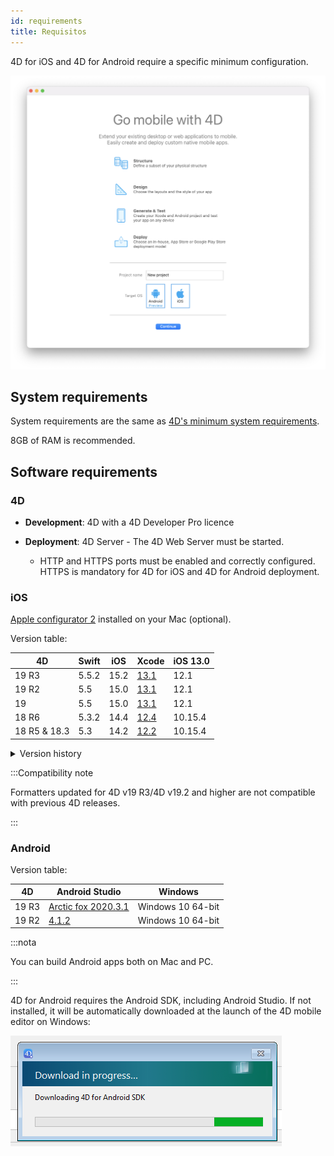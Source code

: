 ```yaml
---
id: requirements
title: Requisitos
---
```


4D for iOS and 4D for Android require a specific minimum configuration.

![Welcome page](img/welcome-page.png)


## System requirements

System requirements are the same as [4D's minimum system requirements](https://us.4d.com/product-download/Feature-Release).

8GB of RAM is recommended.


## Software requirements

### 4D

- **Development**: 4D with a 4D Developer Pro licence

- **Deployment**: 4D Server - The 4D Web Server must be started.
    - HTTP and HTTPS ports must be enabled and correctly configured. HTTPS is mandatory for 4D for iOS and 4D for Android deployment.


### iOS

[Apple configurator 2](https://itunes.apple.com/us/app/apple-configurator-2/id1037126344) installed on your Mac (optional).

Version table:

| 4D           | Swift | iOS  | Xcode                                                                                                             | iOS 13.0 |
| ------------ | ----- | ---- | ----------------------------------------------------------------------------------------------------------------- | -------- |
| 19 R3        | 5.5.2 | 15.2 | [13.1](https://developer.apple.com/services-account/download?path=/Developer_Tools/Xcode_13.2.1/Xcode_13.2.1.xip) | 12.1     |
| 19 R2        | 5.5   | 15.0 | [13.1](https://developer.apple.com/services-account/download?path=/Developer_Tools/Xcode_13/Xcode_13.1.xip)       | 12.1     |
| 19           | 5.5   | 15.0 | [13.1](https://developer.apple.com/services-account/download?path=/Developer_Tools/Xcode_13/Xcode_13.1.xip)       | 12.1     |
| 18 R6        | 5.3.2 | 14.4 | [12.4](https://developer.apple.com/services-account/download?path=/Developer_Tools/Xcode_12.4/Xcode_12.4.xip)     | 10.15.4  |
| 18 R5 & 18.3 | 5.3   | 14.2 | [12.2](https://developer.apple.com/services-account/download?path=/Developer_Tools/Xcode_12.2/Xcode_12.2.xip)     | 10.15.4  |

<details><summary>Version history</summary>

| 4D    | Swift | iOS  | Xcode  | iOS 13.0 |
| ----- | ----- | ---- | ------ | -------- |
| 18 R4 | 5.3   | 14.0 | 12.0   | 10.15.4  |
| 18 R3 | 5.2.4 | 13.5 | 11.5   | 10.15.2  |
| 18.2  | 5.2   | 13.4 | 11.4   | 10.15.2  |
| 18.1  | 5.1.3 | 13.3 | 11.3.1 | 10.14.4  |
| 18 R2 | 5.1.3 | 13.3 | 11.3.1 | 10.14.4  |
| 18    | 5.1   | 13.2 | 11.2   | 10.14.4  |
| 17 R6 | 5.0   | 12.2 | 10.2.1 | 10.14.4  |
| 17 R5 | 4.2.1 | 12.2 | 10.2   | 10.14.3  |
| 17 R4 | 4.2.1 | 12   | 10.1   | 10.13.6  |
| 17 R3 | 4.2   | 12   | 10.0   | 10.13.6  |
| 17 R2 | 4.1.2 | 11.4 | 9.4    | 10.13.2  |
| 17 R2 | 4.1   | 11.3 | 9.3.1  | 10.13.2  |
</details>

:::Compatibility note

Formatters updated for 4D v19 R3/4D v19.2 and higher are not compatible with previous 4D releases.

:::

### Android

Version table:

| 4D    | Android Studio                                                      | Windows           |
| ----- | ------------------------------------------------------------------- | ----------------- |
| 19 R3 | [Arctic fox 2020.3.1](https://developer.android.com/studio/archive) | Windows 10 64-bit |
| 19 R2 | [4.1.2](https://developer.android.com/studio/archive)               | Windows 10 64-bit |

:::nota

You can build Android apps both on Mac and PC.

:::

4D for Android requires the Android SDK, including Android Studio. If not installed, it will be automatically downloaded at the launch of the 4D mobile editor on Windows:

![sdk](img/install-android.png)








